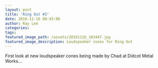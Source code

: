 ```yaml
---
layout: post
title: 'Ring Out #3'
date: 2016-11-16 08:43:00
author: Ray Lee
categories:
tags:
featured_image_path: /assets/20161116_103447.jpg
featured_image_description: Loudspeaker cones for Ring Out
---
```



First look at new loudspeaker cones being made by Chad at Didcot Metal Works…